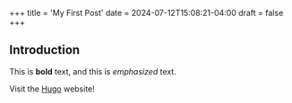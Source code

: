 +++
title = 'My First Post'
date = 2024-07-12T15:08:21-04:00
draft = false
+++

## Introduction

This is **bold** text, and this is *emphasized* text.

Visit the [Hugo](https://gohugo.io) website!
